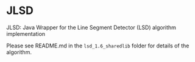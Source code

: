 # JLSD
JLSD: Java Wrapper for the Line Segment Detector (LSD) algorithm implementation

Please see README.md in the `lsd_1.6_sharedlib` folder for details of the algorithm.